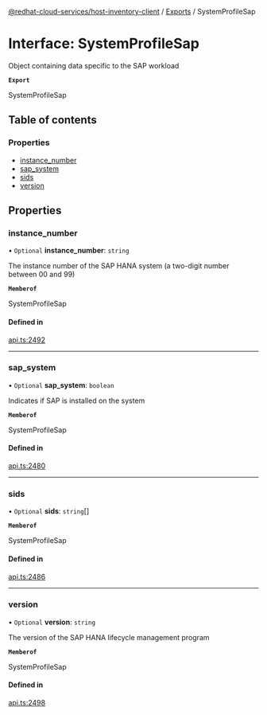 [@redhat-cloud-services/host-inventory-client](../README.md) / [Exports](../modules.md) / SystemProfileSap

# Interface: SystemProfileSap

Object containing data specific to the SAP workload

**`Export`**

SystemProfileSap

## Table of contents

### Properties

- [instance\_number](SystemProfileSap.md#instance_number)
- [sap\_system](SystemProfileSap.md#sap_system)
- [sids](SystemProfileSap.md#sids)
- [version](SystemProfileSap.md#version)

## Properties

### instance\_number

• `Optional` **instance\_number**: `string`

The instance number of the SAP HANA system (a two-digit number between 00 and 99)

**`Memberof`**

SystemProfileSap

#### Defined in

[api.ts:2492](https://github.com/RedHatInsights/javascript-clients/blob/main/packages/host-inventory/api.ts#L2492)

___

### sap\_system

• `Optional` **sap\_system**: `boolean`

Indicates if SAP is installed on the system

**`Memberof`**

SystemProfileSap

#### Defined in

[api.ts:2480](https://github.com/RedHatInsights/javascript-clients/blob/main/packages/host-inventory/api.ts#L2480)

___

### sids

• `Optional` **sids**: `string`[]

**`Memberof`**

SystemProfileSap

#### Defined in

[api.ts:2486](https://github.com/RedHatInsights/javascript-clients/blob/main/packages/host-inventory/api.ts#L2486)

___

### version

• `Optional` **version**: `string`

The version of the SAP HANA lifecycle management program

**`Memberof`**

SystemProfileSap

#### Defined in

[api.ts:2498](https://github.com/RedHatInsights/javascript-clients/blob/main/packages/host-inventory/api.ts#L2498)
